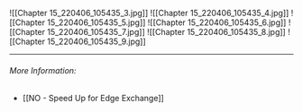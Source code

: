 ![[Chapter 15_220406_105435_3.jpg]]
![[Chapter 15_220406_105435_4.jpg]]
![[Chapter 15_220406_105435_5.jpg]]
![[Chapter 15_220406_105435_6.jpg]]
![[Chapter 15_220406_105435_7.jpg]]
![[Chapter 15_220406_105435_8.jpg]]
![[Chapter 15_220406_105435_9.jpg]]

---
###### More Information:
- [[NO - Speed Up for Edge Exchange]]

